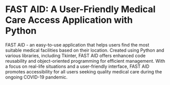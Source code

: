 # FAST AID: A User-Friendly Medical Care Access Application with Python

FAST AID - an easy-to-use application that helps users find the most suitable medical facilities based on their location. 
Created using Python and various libraries, including Tkinter, FAST AID offers enhanced code reusability and object-oriented programming 
for efficient management. With a focus on real-life situations and a user-friendly interface, FAST AID promotes accessibility for all users 
seeking quality medical care during the ongoing COVID-19 pandemic.


